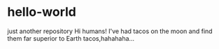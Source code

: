 # hello-world
just another repository
Hi humans!
I've had tacos on the moon and find them far superior to Earth tacos,hahahaha...
